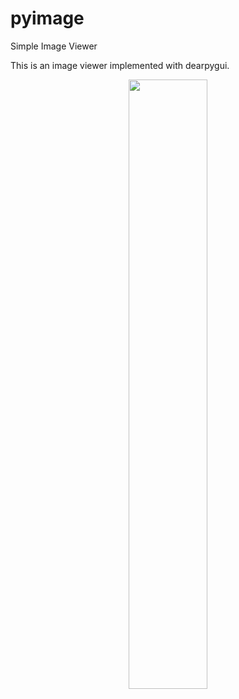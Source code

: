 # pyimage
Simple Image Viewer 

This is an image viewer implemented with dearpygui.



<center>
 <img src='https://github.com/user-attachments/assets/88c0f2dd-78cf-4250-ad28-3423cbfa1473' width='50%' />
</center>

